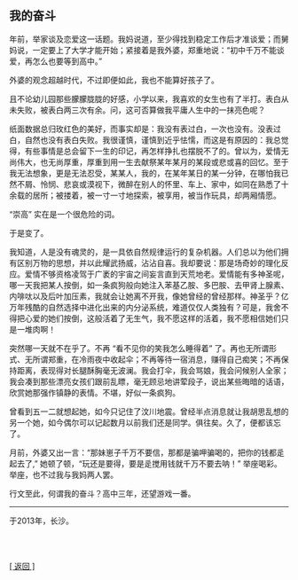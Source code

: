 ## 我的奋斗

年前，举家谈及恋爱这一话题。我妈说道，至少得找到稳定工作后才准谈爱；而舅妈说，一定要上了大学才能开始；紧接着是我外婆，郑重地说：“初中千万不能谈爱，再怎么也要等到高中。”

外婆的观念超越时代，不过即便如此，我也不能算好孩子了。

且不论幼儿园那些朦朦胧胧的好感，小学以来，我喜欢的女生也有了半打。表白从未失败，被表白两三次有余。问，这可否算做我平庸人生中的一抹亮色呢？

纸面数据总归玫红色的美好，而事实却是：我没有表过白，一次也没有。没表过白，自然也没有表白失败。我很谨慎，谨慎到近乎怯懦，而这是有原因的：我总觉得，有些事情是总会留下一生的印记，再怎样挣扎也摆脱不了的。曾以为，爱情无尚伟大，也无尚厚重，厚重到用一生去献祭某年某月的某段或悲或喜的回忆。至于我无法想象，更是无法忍受，某某人，我的，在某年某日的某一分钟，在哪怕我已然不屑、怜悯、悲哀或漠视下，微醉在别人的怀里、车上、家中，如同在熟悉了十余载的居所；被搂着，被一寸一寸地探索，被享用，被当作玩具，却两厢情愿。

“崇高” 实在是一个很危险的词。

于是变了。

我知道，人是没有魂灵的，是一具依自然规律运行的复杂机器。人们总以为他们拥有区别万物的思想，并以此耀武扬威，沾沾自喜。我却要说：那是场奇妙的理化反应。爱情不够资格凌驾于广袤的宇宙之间妄言直到天荒地老。爱情能有多神圣呢，哪一天我把某人按倒，如一条疯狗般向她注入苯基乙胺、多巴胺、去甲肾上腺素、内啡呔以及后叶加压素，我就会让她离不开我，像她曾经的曾经那样。神圣乎？亿万年残酷的自然选择中进化出来的内分泌系统，难道仅仅人类独有？可是，我舍不得把心爱的她们按倒，这般活着了无生气，我不愿这样的活着，我不愿相信她们只是一堆肉啊！

突然哪一天就不在乎了。不再 “看不见你的笑我怎么睡得着” 了。再也无所谓形式、无所谓郑重，在冷雨夜中收起伞；不再等待一宿消息，赚得自己痴笑；不再保持距离，表现得对长腿酥胸毫无波澜。我会打伞，我会骂娘，我会问候别人全家；我会凑到那些漂亮女孩们跟前乱瞟，毫无顾忌地讲荤段子，说出某些晦暗的话语，欣赏她那强作镇静的表情。不堪，好似一条疯狗。

曾看到五一二就想起她，如今只记住了汶川地震。曾经半点消息就让我胡思乱想的另一个她，如今偶尔可以记起数月以前我们还是同学。俱往矣。久了，便都该忘了。

月前，外婆又出一言：“那妹崽子千万不要信，那都是骗呷骗喝的，把你的钱都辵起去了,” 她顿了顿，“玩还是要得，要是辵搅用钱就千万不要去呐！” 举座喝彩。举座，也不过我与我妈两人罢。

行文至此，何谓我的奋斗？高中三年，还望游戏一番。

------

于2013年，长沙。

<br>

<br>

[[ 返回 ]](navigation.md)
